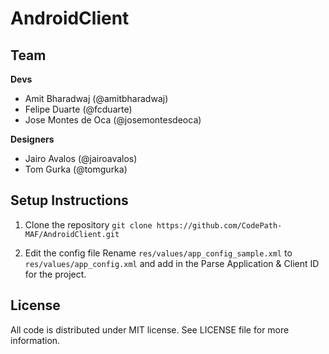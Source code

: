 # AndroidClient

## Team

**Devs**
- Amit Bharadwaj (@amitbharadwaj)
- Felipe Duarte (@fcduarte)
- Jose Montes de Oca (@josemontesdeoca)

**Designers**
- Jairo Avalos (@jairoavalos)
- Tom Gurka (@tomgurka)

## Setup Instructions
1. Clone the repository
`git clone https://github.com/CodePath-MAF/AndroidClient.git`

2. Edit the config file
Rename `res/values/app_config_sample.xml` to `res/values/app_config.xml` and add in the Parse Application & Client ID for the project.

## License

All code is distributed under MIT license. See LICENSE file for more information.
